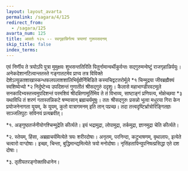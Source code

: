 ```yaml
---
layout: layout_avarta
permalink: /sagara/4/125
redirect_from:
  - /sagara/125
avarta_num: 125
title: आवर्तः १२५ -- स्वगृहान्निर्गत्य त्रयाणां गुरूपसदनम्
skip_title: false
index_terms: 
---
```


एवं निर्णीय
ते त्रयोऽपि पुत्रा मुमुक्षवः शुभसन्ततिरिति पितुर्नामान्वर्थीकुर्वन्तः सद्गुरुमन्वेष्टुं राजगृहान्निर्ययुः। अनेकदेशानटित्वान्ततस्ते गङ्गातटमेव प्राप्य
तत्र विविक्ते देशेऽत्युन्नतशाखास्कन्धफलपलाशशालिभिर्वृक्षैर्निबिडिते
कस्यचिद्वटतरोर्मूले *१ चिन्मुद्रया जीवब्रह्मैक्यं स्वशिष्येभ्यो *२ निर्दुष्टेभ्य उपदिशन्तं
गुणातीतं श्रीसद्गुरुं ददृशुः। कैलासे महाभाण्डीरवटमूले सनकादिभ्यस्तत्त्वमुपदिशन्तं परमशिवं श्रीदक्षिणामूर्तिमिव ते तं विभाव्य, साष्टाङ्गं प्रणिपत्य,
मोक्षेच्छया *३ यथाविधि तं शरणं गतास्तन्निकटे षण्मासान् ब्रह्मचर्यमूषुः। ततः
श्रीसद्गुरुः प्रसन्नो भूत्वा मधुरया गिरा केन प्रयोजनेनागता यूयम्, के यूयम्,
कुतो वात्रागमनम् इति तान् पप्रच्छ। तदा तत्त्वदृष्टिर्भ्रात्रोरिङ्गितज्ञः साञ्जलिपुटः सविनयं प्रत्यब्रवीत्।

<div class="footnote" markdown="1">
*१. अङ्गुष्ठतर्जनीयोगश्चिन्मुद्रेति कीर्त्यते। इयं भद्रामुद्रा, लोपामुद्रा, तर्कमुद्रा,
ज्ञानमुद्रा चेति कीर्त्यते।

*२. स्तेयम्, हिंसा, अब्रह्मचर्यमित्येते त्रयः शरीरदोषाः। अनृतम्, परनिन्दा, कटुभाषणम्, वृथालापः, इत्येते चत्वारो वाग्दोषाः। इच्छा, चिन्ता, बुद्धिमान्द्यमित्येते त्रयो
मनोदोषाः। नृसिंहतापिन्युपनिषत्प्रसिद्धा एते दश दोषाः।

*३. तृतीयतरङ्गोक्तविधानेन।
</div>


